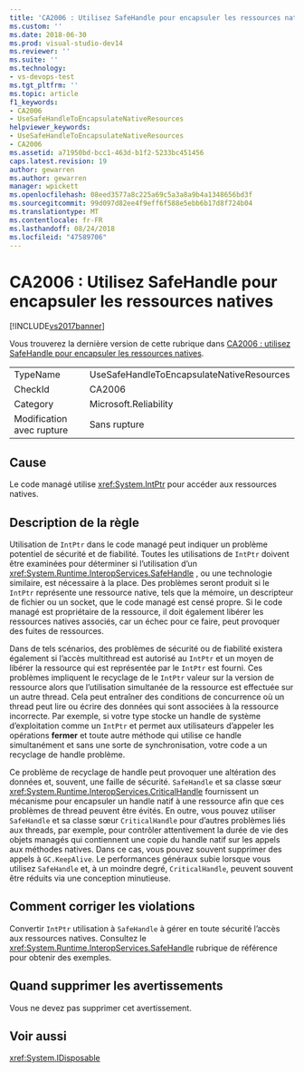 ```yaml
---
title: 'CA2006 : Utilisez SafeHandle pour encapsuler les ressources natives | Microsoft Docs'
ms.custom: ''
ms.date: 2018-06-30
ms.prod: visual-studio-dev14
ms.reviewer: ''
ms.suite: ''
ms.technology:
- vs-devops-test
ms.tgt_pltfrm: ''
ms.topic: article
f1_keywords:
- CA2006
- UseSafeHandleToEncapsulateNativeResources
helpviewer_keywords:
- UseSafeHandleToEncapsulateNativeResources
- CA2006
ms.assetid: a71950bd-bcc1-463d-b1f2-5233bc451456
caps.latest.revision: 19
author: gewarren
ms.author: gewarren
manager: wpickett
ms.openlocfilehash: 08eed3577a8c225a69c5a3a8a9b4a1348656bd3f
ms.sourcegitcommit: 99d097d82ee4f9eff6f588e5ebb6b17d8f724b04
ms.translationtype: MT
ms.contentlocale: fr-FR
ms.lasthandoff: 08/24/2018
ms.locfileid: "47589706"
---
```

# <a name="ca2006-use-safehandle-to-encapsulate-native-resources"></a>CA2006 : Utilisez SafeHandle pour encapsuler les ressources natives
[!INCLUDE[vs2017banner](../includes/vs2017banner.md)]

Vous trouverez la dernière version de cette rubrique dans [CA2006 : utilisez SafeHandle pour encapsuler les ressources natives](https://docs.microsoft.com/visualstudio/code-quality/ca2006-use-safehandle-to-encapsulate-native-resources).

|||
|-|-|
|TypeName|UseSafeHandleToEncapsulateNativeResources|
|CheckId|CA2006|
|Category|Microsoft.Reliability|
|Modification avec rupture|Sans rupture|

## <a name="cause"></a>Cause
 Le code managé utilise <xref:System.IntPtr> pour accéder aux ressources natives.

## <a name="rule-description"></a>Description de la règle
 Utilisation de `IntPtr` dans le code managé peut indiquer un problème potentiel de sécurité et de fiabilité. Toutes les utilisations de `IntPtr` doivent être examinées pour déterminer si l’utilisation d’un <xref:System.Runtime.InteropServices.SafeHandle> , ou une technologie similaire, est nécessaire à la place. Des problèmes seront produit si le `IntPtr` représente une ressource native, tels que la mémoire, un descripteur de fichier ou un socket, que le code managé est censé propre. Si le code managé est propriétaire de la ressource, il doit également libérer les ressources natives associés, car un échec pour ce faire, peut provoquer des fuites de ressources.

 Dans de tels scénarios, des problèmes de sécurité ou de fiabilité existera également si l’accès multithread est autorisé au `IntPtr` et un moyen de libérer la ressource qui est représentée par le `IntPtr` est fourni. Ces problèmes impliquent le recyclage de le `IntPtr` valeur sur la version de ressource alors que l’utilisation simultanée de la ressource est effectuée sur un autre thread. Cela peut entraîner des conditions de concurrence où un thread peut lire ou écrire des données qui sont associées à la ressource incorrecte. Par exemple, si votre type stocke un handle de système d’exploitation comme un `IntPtr` et permet aux utilisateurs d’appeler les opérations **fermer** et toute autre méthode qui utilise ce handle simultanément et sans une sorte de synchronisation, votre code a un recyclage de handle problème.

 Ce problème de recyclage de handle peut provoquer une altération des données et, souvent, une faille de sécurité. `SafeHandle` et sa classe sœur <xref:System.Runtime.InteropServices.CriticalHandle> fournissent un mécanisme pour encapsuler un handle natif à une ressource afin que ces problèmes de thread peuvent être évités. En outre, vous pouvez utiliser `SafeHandle` et sa classe sœur `CriticalHandle` pour d’autres problèmes liés aux threads, par exemple, pour contrôler attentivement la durée de vie des objets managés qui contiennent une copie du handle natif sur les appels aux méthodes natives. Dans ce cas, vous pouvez souvent supprimer des appels à `GC.KeepAlive`. Le performances généraux subie lorsque vous utilisez `SafeHandle` et, à un moindre degré, `CriticalHandle`, peuvent souvent être réduits via une conception minutieuse.

## <a name="how-to-fix-violations"></a>Comment corriger les violations
 Convertir `IntPtr` utilisation à `SafeHandle` à gérer en toute sécurité l’accès aux ressources natives. Consultez le <xref:System.Runtime.InteropServices.SafeHandle> rubrique de référence pour obtenir des exemples.

## <a name="when-to-suppress-warnings"></a>Quand supprimer les avertissements
 Vous ne devez pas supprimer cet avertissement.

## <a name="see-also"></a>Voir aussi
 <xref:System.IDisposable>



